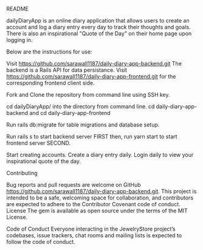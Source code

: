 README

dailyDiaryApp is an online diary application that allows users to create an account and log a diary entry every day to track their thoughts and goals. There is also an inspirational "Quote of the Day" on their home page upon logging in. 

Below are the instructions for use:

Visit https://github.com/sarawall1187/daily-diary-app-backend.git
The backend is a Rails API for data persistance. 
Visit https://github.com/sarawall1187/daily-diary-app-frontend.git 
for the corresponding frontend client side. 

Fork and Clone the repository from command line using SSH key.

cd dailyDiaryApp/ into the directory from command line. cd daily-diary-app-backend and cd daily-diary-app-frontend

Run rails db:migrate for table migrations and database setup.

Run rails s to start backend server FIRST then, run yarn start to start frontend server SECOND.

Start creating accounts. Create a diary entry daily. Login daily to view your inspirational quote of the day.

Contributing

Bug reports and pull requests are welcome on GitHub https://github.com/sarawall1187/daily-diary-app-backend.git. This project is intended to be a safe, welcoming space for collaboration, and contributors are expected to adhere to the Contributor Covenant code of conduct.
License The gem is available as open source under the terms of the MIT License.

Code of Conduct Everyone interacting in the JewelryStore project’s codebases, issue trackers, chat rooms and mailing lists is expected to follow the code of conduct.